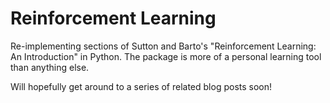 # Reinforcement Learning
Re-implementing sections of Sutton and Barto's "Reinforcement Learning: An Introduction" in Python. The package is more of a personal learning tool than anything else.

Will hopefully get around to a series of related blog posts soon!
